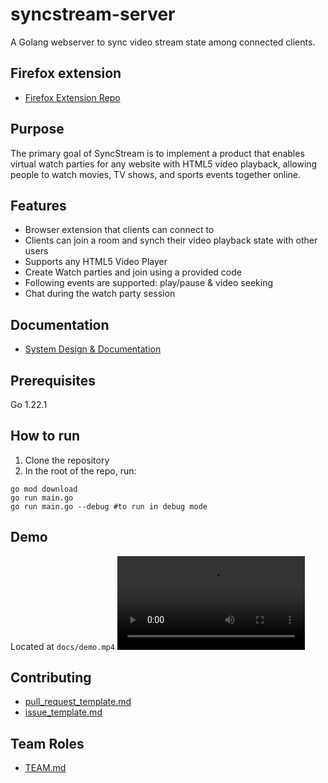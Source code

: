 # syncstream-server

A Golang webserver to sync video stream state among connected clients.

## Firefox extension
+ [Firefox Extension Repo](https://github.com/unknownblueguy6/syncstream-firefox)

## Purpose 
The primary goal of SyncStream is to implement a product that enables virtual watch parties for any website with HTML5 video playback, allowing people to watch movies, TV shows, and sports events together online.

## Features
- Browser extension that clients can connect to
- Clients can join a room and synch their video playback state with other users
- Supports any HTML5 Video Player
- Create Watch parties and join using a provided code
- Following events are supported: play/pause & video seeking
- Chat during the watch party session

## Documentation
+ [System Design & Documentation](/docs/system_design.md)

## Prerequisites
Go 1.22.1

## How to run
1. Clone the repository
2. In the root of the repo, run:
``` shell
go mod download
go run main.go
go run main.go --debug #to run in debug mode
``` 

## Demo
Located at `docs/demo.mp4`
<video src='docs/demo.mp4'>

## Contributing
+ [pull_request_template.md](/docs/pull_request_template.md)
+ [issue_template.md](/docs/issue_template.md)

## Team Roles 
+ [TEAM.md](/docs/TEAM.md)